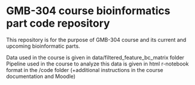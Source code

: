 # GMB-304 course bioinformatics part code repository

This repository is for the purpose of GMB-304 course and its current and upcoming bioinformatic parts.

Data used in the course is given in data/filtered_feature_bc_matrix folder
Pipeline used in the course to analyze this data is given in html r-notebook format in the /code folder (+additional instructions in the course documentation and Moodle)
